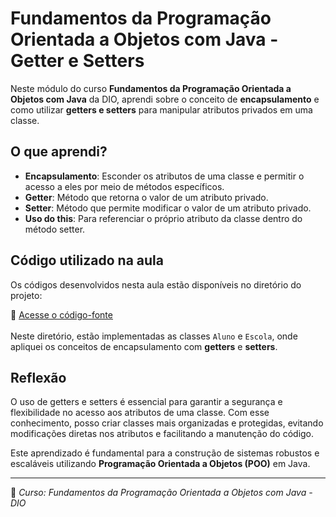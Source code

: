 # Fundamentos da Programação Orientada a Objetos com Java - Getter e Setters

Neste módulo do curso **Fundamentos da Programação Orientada a Objetos com Java** da DIO, aprendi sobre o conceito de **encapsulamento** e como utilizar **getters e setters** para manipular atributos privados em uma classe.

## O que aprendi?

- **Encapsulamento**: Esconder os atributos de uma classe e permitir o acesso a eles por meio de métodos específicos.
- **Getter**: Método que retorna o valor de um atributo privado.
- **Setter**: Método que permite modificar o valor de um atributo privado.
- **Uso do this**: Para referenciar o próprio atributo da classe dentro do método setter.

## Código utilizado na aula

Os códigos desenvolvidos nesta aula estão disponíveis no diretório do projeto:

🔗 [Acesse o código-fonte](https://github.com/joaofelipegalvao/dio-trilha-java-basico/tree/main/programacao-orientada-a-objetos/GettersAndSetters/src/escola) <br><br>
Neste diretório, estão implementadas as classes `Aluno` e `Escola`, onde apliquei os conceitos de encapsulamento com **getters** e **setters**.

## Reflexão

O uso de getters e setters é essencial para garantir a segurança e flexibilidade no acesso aos atributos de uma classe. Com esse conhecimento, posso criar classes mais organizadas e protegidas, evitando modificações diretas nos atributos e facilitando a manutenção do código.

Este aprendizado é fundamental para a construção de sistemas robustos e escaláveis utilizando **Programação Orientada a Objetos (POO)** em Java.

---

📌 _Curso: Fundamentos da Programação Orientada a Objetos com Java - DIO_
